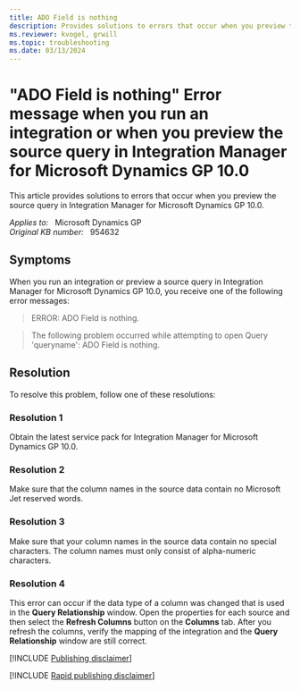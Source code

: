 ```yaml
---
title: ADO Field is nothing
description: Provides solutions to errors that occur when you preview the source query in Integration Manager for Microsoft Dynamics GP 10.0.
ms.reviewer: kvogel, grwill
ms.topic: troubleshooting
ms.date: 03/13/2024
---
```

# "ADO Field is nothing" Error message when you run an integration or when you preview the source query in Integration Manager for Microsoft Dynamics GP 10.0

This article provides solutions to errors that occur when you preview the source query in Integration Manager for Microsoft Dynamics GP 10.0.

_Applies to:_ &nbsp; Microsoft Dynamics GP  
_Original KB number:_ &nbsp; 954632

## Symptoms

When you run an integration or preview a source query in Integration Manager for Microsoft Dynamics GP 10.0, you receive one of the following error messages:
> ERROR: ADO Field is nothing.

> The following problem occurred while attempting to open Query 'queryname': ADO Field is nothing.

## Resolution

To resolve this problem, follow one of these resolutions:

### Resolution 1

Obtain the latest service pack for Integration Manager for Microsoft Dynamics GP 10.0.

### Resolution 2

Make sure that the column names in the source data contain no Microsoft Jet reserved words.

### Resolution 3

Make sure that your column names in the source data contain no special characters. The column names must only consist of alpha-numeric characters.

### Resolution 4

This error can occur if the data type of a column was changed that is used in the **Query Relationship** window. Open the properties for each source and then select the **Refresh Columns** button on the **Columns** tab. After you refresh the columns, verify the mapping of the integration and the **Query Relationship** window are still correct.

[!INCLUDE [Publishing disclaimer](../../includes/publishing-disclaimer.md)]

[!INCLUDE [Rapid publishing disclaimer](../../includes/rapid-publishing-disclaimer.md)]
